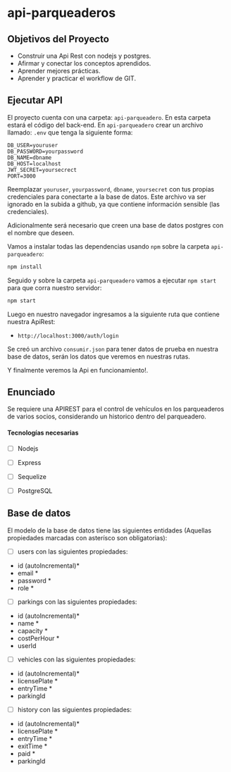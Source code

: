 # api-parqueaderos
## Objetivos del Proyecto

- Construir una Api Rest con nodejs y postgres.
- Afirmar y conectar los conceptos aprendidos.
- Aprender mejores prácticas.
- Aprender y practicar el workflow de GIT.

## Ejecutar API

El proyecto cuenta con una carpeta: `api-parqueadero`. En esta carpeta estará el código del back-end.
En `api-parqueadero` crear un archivo llamado: `.env` que tenga la siguiente forma:

```env
DB_USER=youruser
DB_PASSWORD=yourpassword
DB_NAME=dbname
DB_HOST=localhost
JWT_SECRET=yoursecrect
PORT=3000
```
Reemplazar `youruser`, `yourpassword`, `dbname`, `yoursecret` con tus propias credenciales para conectarte a la base de datos. Este archivo va ser ignorado en la subida a github, ya que contiene información sensible (las credenciales).

Adicionalmente será necesario que creen una base de datos postgres con el nombre que deseen.

Vamos a instalar todas las dependencias usando `npm` sobre la carpeta `api-parqueadero`:

```bash
npm install
```
Seguido y sobre la carpeta `api-parqueadero` vamos a ejecutar `npm start` para que corra nuestro servidor:

```bash
npm start
```
Luego en nuestro navegador ingresamos a la siguiente ruta que contiene nuestra ApiRest:

- `http://localhost:3000/auth/login`


Se creó un archivo `consumir.json` para tener datos de prueba en nuestra base de datos, serán los datos que veremos en nuestras rutas.

Y finalmente veremos la Api en funcionamiento!.

## Enunciado

Se requiere una APIREST para el control de vehículos en los parqueaderos de varios socios, considerando un historico dentro del parqueadero.

#### Tecnologías necesarias

- [ ] Nodejs
- [ ] Express
- [ ] Sequelize
- [ ] PostgreSQL


## Base de datos

El modelo de la base de datos tiene las siguientes entidades (Aquellas propiedades marcadas con asterísco son
obligatorias):

- [ ] users con las siguientes propiedades:
 - id (autoIncremental)*
  - email *
  - password *
  - role *

- [ ] parkings con las siguientes propiedades:
 - id (autoIncremental)*
  - name *
  - capacity *
  - costPerHour *
  - userId 

- [ ] vehicles con las siguientes propiedades:
 - id (autoIncremental)*
  - licensePlate *
  - entryTime *
  - parkingId 

- [ ] history con las siguientes propiedades:
 - id (autoIncremental)*
  - licensePlate *
  - entryTime *
  - exitTime *
  - paid *
  - parkingId 



